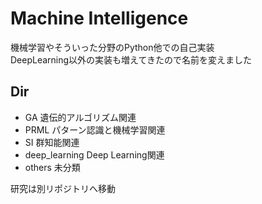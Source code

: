 # Machine Intelligence
機械学習やそういった分野のPython他での自己実装  
DeepLearning以外の実装も増えてきたので名前を変えました

## Dir
- GA 遺伝的アルゴリズム関連
- PRML パターン認識と機械学習関連
- SI 群知能関連
- deep_learning Deep Learning関連
- others 未分類

研究は別リポジトリへ移動
